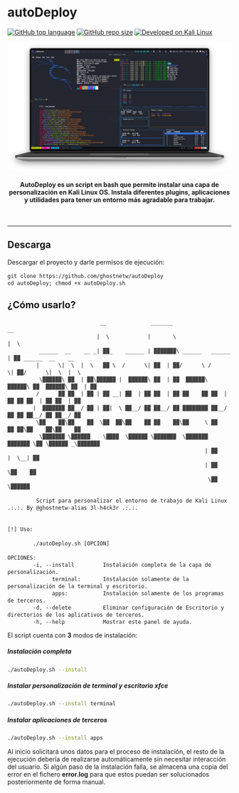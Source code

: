 # autoDeploy

[![GitHub top language](https://img.shields.io/github/languages/top/m4lal0/autoDeploy?logo=gnu-bash&style=for-the-badge)](#)
[![GitHub repo size](https://img.shields.io/github/repo-size/m4lal0/autoDeploy?logo=webpack&style=for-the-badge)](#)
[![Developed on Kali Linux](https://img.shields.io/badge/Developed_on-Kali_Linux-purple?style=for-the-badge&logo=kali-linux)](#)

![autoDeploy](./images/autodeploy.png)

<h4 align="center">AutoDeploy es un script en bash que permite instalar una capa de personalización en Kali Linux OS. Instala diferentes plugins, aplicaciones y utilidades para tener un entorno más agradable para trabajar.</h4><br>

---

## Descarga

Descargar el proyecto y darle permisos de ejecución:

```
git clone https://github.com/ghostnetw/autoDeploy
cd autoDeploy; chmod +x autoDeploy.sh
```

## ¿Cómo usarlo?

```
                             __              _______                    __   
                            |  \            |       \                  |  \  
          ______  __    __ _| ▓▓_    ______ | ▓▓▓▓▓▓▓\ ______   ______ | ▓▓ ______  __    __ 
         |      \|  \  |  \   ▓▓ \  /      \| ▓▓  | ▓▓/      \ /      \| ▓▓/      \|  \  |  \
          \▓▓▓▓▓▓\ ▓▓  | ▓▓\▓▓▓▓▓▓ |  ▓▓▓▓▓▓\ ▓▓  | ▓▓  ▓▓▓▓▓▓\  ▓▓▓▓▓▓\ ▓▓  ▓▓▓▓▓▓\ ▓▓  | ▓▓
         /      ▓▓ ▓▓  | ▓▓ | ▓▓ __| ▓▓  | ▓▓ ▓▓  | ▓▓ ▓▓    ▓▓ ▓▓  | ▓▓ ▓▓ ▓▓  | ▓▓ ▓▓  | ▓▓
        |  ▓▓▓▓▓▓▓ ▓▓__/ ▓▓ | ▓▓|  \ ▓▓__/ ▓▓ ▓▓__/ ▓▓ ▓▓▓▓▓▓▓▓ ▓▓__/ ▓▓ ▓▓ ▓▓__/ ▓▓ ▓▓__/ ▓▓
         \▓▓    ▓▓\▓▓    ▓▓  \▓▓  ▓▓\▓▓    ▓▓ ▓▓    ▓▓\▓▓     \ ▓▓    ▓▓ ▓▓\▓▓    ▓▓\▓▓    ▓▓
          \▓▓▓▓▓▓▓ \▓▓▓▓▓▓    \▓▓▓▓  \▓▓▓▓▓▓ \▓▓▓▓▓▓▓  \▓▓▓▓▓▓▓ ▓▓▓▓▓▓▓ \▓▓ \▓▓▓▓▓▓ _\▓▓▓▓▓▓▓
                                                              | ▓▓                 |  \__| ▓▓
                                                              | ▓▓                  \▓▓    ▓▓
                                                               \▓▓                   \▓▓▓▓▓▓ 

         Script para personalizar el entorno de trabajo de Kali Linux .:.:. By @ghostnetw-alias 3l-h4ck3r .:.:. 


[!] Uso:

        ./autoDeploy.sh [OPCION]

OPCIONES:
        -i, --install         Instalación completa de la capa de personalización.
              terminal:       Instalación solamente de la personalización de la terminal y escritorio.
              apps:           Instalación solamente de los programas de terceros.
        -d, --delete          Eliminar configuración de Escritorio y directorios de los aplicativos de terceros.
        -h, --help            Mostrar este panel de ayuda.
```

El script cuenta con **3** modos de instalación:

##### Instalación completa

```sh
./autoDeploy.sh --install
```

##### Instalar personalización de terminal y escritorio xfce

```sh
./autoDeploy.sh --install terminal
```

##### Instalar aplicaciones de terceros

```sh
./autoDeploy.sh --install apps
```

Al inicio solicitará unos datos para el proceso de instalación, el resto de la ejecución debería de realizarse automáticamente sin necesitar interacción del usuario. Si algún paso de la instalación falla, se almacena una copia del error en el fichero **error.log** para que estos puedan ser solucionados posteriormente de forma manual.
